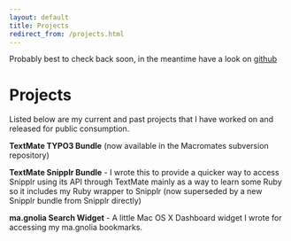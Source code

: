 ```yaml
---
layout: default
title: Projects
redirect_from: /projects.html
---
```

Probably best to check back soon, in the meantime have a look on [github](http://github.com/andyh)

# Projects

Listed below are my current and past projects that I have worked on and released for public consumption.

<strong>TextMate TYPO3 Bundle</strong> (now available in the Macromates subversion repository)

<strong>TextMate Snipplr Bundle</strong> - I wrote this to provide a quicker way to access Snipplr using its API through TextMate mainly as a way to learn some Ruby so it includes my Ruby wrapper to Snipplr (now superseded by a new Snipplr bundle from Snipplr directly)

<strong>ma.gnolia Search Widget</strong> - A little Mac OS X Dashboard widget I wrote for accessing my ma.gnolia bookmarks.
